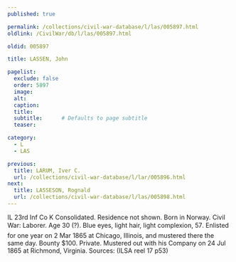```yaml
---
published: true

permalink: /collections/civil-war-database/l/las/005897.html
oldlink: /CivilWar/db/l/las/005897.html

oldid: 005897

title: LASSEN, John

pagelist:
  exclude: false
  order: 5897
  image: 
  alt:
  caption:
  title:
  subtitle:      # Defaults to page subtitle
  teaser:

category: 
  - L 
  - LAS

previous:
  title: LARUM, Iver C.
  url: /collections/civil-war-database/l/lar/005896.html  
next:
  title: LASSESON, Rognald
  url: /collections/civil-war-database/l/las/005898.html   
---
```

IL 23rd Inf Co K Consolidated. Residence not shown. Born in Norway. Civil War: Laborer. Age 30 (?). Blue eyes, light hair, light complexion, 5&#146;7&#148;. Enlisted for one year on 2 Mar 1865 at Chicago, Illinois, and mustered there the same day. Bounty $100. Private. Mustered out with his Company on 24 Jul 1865 at Richmond, Virginia. Sources: (ILSA reel 17 p53)